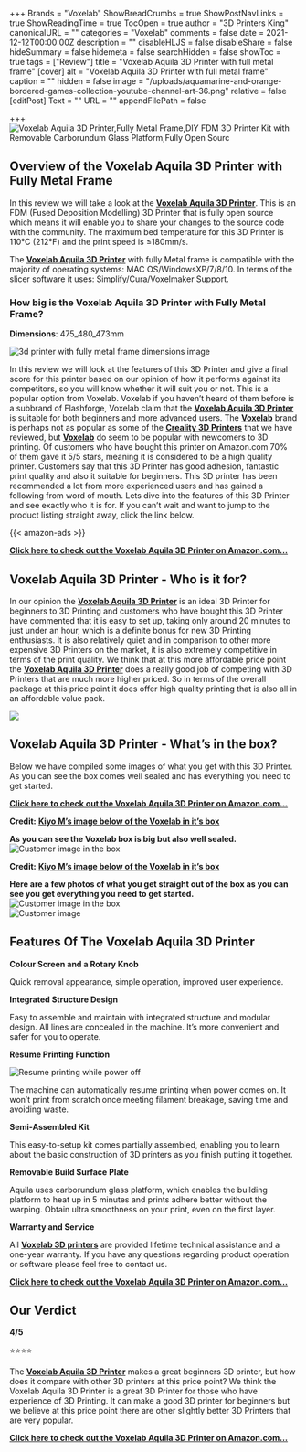 +++
Brands = "Voxelab"
ShowBreadCrumbs = true
ShowPostNavLinks = true
ShowReadingTime = true
TocOpen = true
author = "3D Printers King"
canonicalURL = ""
categories = "Voxelab"
comments = false
date = 2021-12-12T00:00:00Z
description = ""
disableHLJS = false
disableShare = false
hideSummary = false
hidemeta = false
searchHidden = false
showToc = true
tags = ["Review"]
title = "Voxelab Aquila 3D Printer with full metal frame"
[cover]
alt = "Voxelab Aquila 3D Printer with full metal frame"
caption = ""
hidden = false
image = "/uploads/aquamarine-and-orange-bordered-games-collection-youtube-channel-art-36.png"
relative = false
[editPost]
Text = ""
URL = ""
appendFilePath = false

+++
![Voxelab Aquila 3D Printer,Fully Metal Frame,DIY FDM 3D Printer Kit with Removable Carborundum Glass Platform,Fully Open Sourc](https://images-na.ssl-images-amazon.com/images/I/51wBPkGcqPS._AC_UL604_SR604,400_.jpg)

## Overview of the Voxelab Aquila 3D Printer with Fully Metal Frame

In this review we will take a look at the [**Voxelab Aquila 3D Printer**](https://www.amazon.com/gp/product/B08KZDQVVM/ref=as_li_tl?ie=UTF8&tag=3dprintersking-20&camp=1789&creative=9325&linkCode=as2&creativeASIN=B08KZDQVVM&linkId=43ce6f670281deb1ec293f8903aa52f0).  This is an FDM (Fused Deposition Modelling) 3D Printer that is fully open source which means it will enable you to share your changes to the source code with the community.  The maximum bed temperature for this 3D Printer is 110°C (212°F) and the print speed is ≤180mm/s.

The [**Voxelab Aquila 3D Printer**](https://www.amazon.com/gp/product/B08KZDQVVM/ref=as_li_tl?ie=UTF8&tag=3dprintersking-20&camp=1789&creative=9325&linkCode=as2&creativeASIN=B08KZDQVVM&linkId=43ce6f670281deb1ec293f8903aa52f0) with fully Metal frame is compatible with the majority of operating systems: MAC OS/WindowsXP/7/8/10.  In terms of the slicer software it uses: Simplify/Cura/Voxelmaker Support.

### How big is the Voxelab Aquila 3D Printer with Fully Metal Frame?

**Dimensions**: 475_480_473mm

![3d printer with fully metal frame dimensions image](/uploads/e2bdb9c1-b551-429a-bd7f-e76ef2791e5a.jpeg "3d printer with fully metal frame dimensions image")

In this review we will look at the features of this 3D Printer and give a final score for this printer based on our opinion of how it performs against its competitors, so you will know whether it will suit you or not.  This is a popular option from Voxelab.  Voxelab if you haven’t heard of them before is a subbrand of Flashforge, Voxelab claim that the [**Voxelab Aquila 3D Printer**](https://www.amazon.com/gp/product/B08KZDQVVM/ref=as_li_tl?ie=UTF8&tag=3dprintersking-20&camp=1789&creative=9325&linkCode=as2&creativeASIN=B08KZDQVVM&linkId=43ce6f670281deb1ec293f8903aa52f0) is suitable for both beginners and more advanced users.  The [**Voxelab**](/categories/voxelab) brand is perhaps not as popular as some of the [**Creality 3D Printers**](/categories/creality) that we have reviewed, but [**Voxelab**](/categories/voxelab) do seem to be popular with newcomers to 3D printing.  Of customers who have bought this printer on Amazon.com 70% of them gave it 5/5 stars, meaning it is considered to be a high quality printer.  Customers say that this 3D Printer has good adhesion, fantastic print quality and also it suitable for beginners.  This 3D printer has been recommended a lot from more experienced users and has gained a following from word of mouth.  Lets dive into the features of this 3D Printer and see exactly who it is for.  If you can’t wait and want to jump to the product listing straight away, click the link below.

{{< amazon-ads >}}

[**Click here to check out the Voxelab Aquila 3D Printer on Amazon.com…**](https://www.amazon.com/gp/product/B08KZDQVVM/ref=as_li_tl?ie=UTF8&tag=3dprintersking-20&camp=1789&creative=9325&linkCode=as2&creativeASIN=B08KZDQVVM&linkId=43ce6f670281deb1ec293f8903aa52f0)

## Voxelab Aquila 3D Printer - Who is it for?

In our opinion the [**Voxelab Aquila 3D Printer**](https://www.amazon.com/gp/product/B08KZDQVVM/ref=as_li_tl?ie=UTF8&tag=3dprintersking-20&camp=1789&creative=9325&linkCode=as2&creativeASIN=B08KZDQVVM&linkId=43ce6f670281deb1ec293f8903aa52f0) is an ideal 3D Printer for beginners to 3D Printing and customers who have bought this 3D Printer have commented that it is easy to set up, taking only around 20 minutes to just under an hour, which is a definite bonus for new 3D Printing enthusiasts.  It is also relatively quiet and in comparison to other more expensive 3D Printers on the market, it is also extremely competitive in terms of the print quality.  We think that at this more affordable price point the [**Voxelab Aquila 3D Printer**](https://www.amazon.com/gp/product/B08KZDQVVM/ref=as_li_tl?ie=UTF8&tag=3dprintersking-20&camp=1789&creative=9325&linkCode=as2&creativeASIN=B08KZDQVVM&linkId=43ce6f670281deb1ec293f8903aa52f0) does a really good job of competing with 3D Printers that are much more higher priced.  So in terms of the overall package at this price point it does offer high quality printing that is also all in an affordable value pack.

![](/uploads/e0f0a9da-501d-424b-805c-f97c90e15f98.png)

## Voxelab Aquila 3D Printer - What’s in the box?

Below we have compiled some images of what you get with this 3D Printer.  As you can see the box comes well sealed and has everything you need to get started.

[**Click here to check out the Voxelab Aquila 3D Printer on Amazon.com…**](https://www.amazon.com/gp/product/B08KZDQVVM/ref=as_li_tl?ie=UTF8&tag=3dprintersking-20&camp=1789&creative=9325&linkCode=as2&creativeASIN=B08KZDQVVM&linkId=43ce6f670281deb1ec293f8903aa52f0)

**Credit:** [**Kiyo M’s image below of the Voxelab in it’s box**](https://www.amazon.com/gp/customer-reviews/RPZMR0ULCMRRD/)

**As you can see the Voxelab box is big but also well sealed.**  
![Customer image in the box](https://images-na.ssl-images-amazon.com/images/I/81sRzWLHy5L._SL1600_.jpg)

**Credit:** [**Kiyo M’s image below of the Voxelab in it’s box**](https://www.amazon.com/gp/customer-reviews/RPZMR0ULCMRRD/)

**Here are a few photos of what you get straight out of the box as you can see you get everything you need to get started.**  
![Customer image in the box](https://images-na.ssl-images-amazon.com/images/I/81nW424KWBL._SL1600_.jpg)  
![Customer image](https://images-na.ssl-images-amazon.com/images/I/818lcRIiMlL._SL1600_.jpg)

## Features Of The Voxelab Aquila 3D Printer

**Colour Screen and a Rotary Knob**

Quick removal appearance, simple operation, improved user experience.

**Integrated Structure Design**

Easy to assemble and maintain with integrated structure and modular design. All lines are concealed in the machine. It’s more convenient and safer for you to operate.

**Resume Printing Function**

![Resume printing while power off](/uploads/4ec58ba7-fa31-44b2-a59d-cfefc36cc9b3.jpeg "Resume printing while power off")

The machine can automatically resume printing when power comes on. It won’t print from scratch once meeting filament breakage, saving time and avoiding waste.

**Semi-Assembled Kit**

This easy-to-setup kit comes partially assembled, enabling you to learn about the basic construction of 3D printers as you finish putting it together.

**Removable Build Surface Plate**

Aquila uses carborundum glass platform, which enables the building platform to heat up in 5 minutes and prints adhere better without the warping. Obtain ultra smoothness on your print, even on the first layer.

**Warranty and Service**

All [**Voxelab 3D printers**](/categories/voxelab) are provided lifetime technical assistance and a one-year warranty. If you have any questions regarding product operation or software please feel free to contact us.

[**Click here to check out the Voxelab Aquila 3D Printer on Amazon.com…**](https://www.amazon.com/gp/product/B08KZDQVVM/ref=as_li_tl?ie=UTF8&tag=3dprintersking-20&camp=1789&creative=9325&linkCode=as2&creativeASIN=B08KZDQVVM&linkId=43ce6f670281deb1ec293f8903aa52f0)

## Our Verdict

**4/5**

⭐⭐⭐⭐

The [**Voxelab Aquila 3D Printer**](https://www.amazon.com/gp/product/B08KZDQVVM/ref=as_li_tl?ie=UTF8&tag=3dprintersking-20&camp=1789&creative=9325&linkCode=as2&creativeASIN=B08KZDQVVM&linkId=43ce6f670281deb1ec293f8903aa52f0) makes a great beginners 3D printer, but how does it compare with other 3D printers at this price point?  We think the Voxelab Aquila 3D Printer is a great 3D Printer for those who have experience of 3D Printing. It can make a good 3D printer for beginners but we believe at this price point there are other slightly better 3D Printers that are very popular.

[**Click here to check out the Voxelab Aquila 3D Printer on Amazon.com…**](https://www.amazon.com/gp/product/B08KZDQVVM/ref=as_li_tl?ie=UTF8&tag=3dprintersking-20&camp=1789&creative=9325&linkCode=as2&creativeASIN=B08KZDQVVM&linkId=43ce6f670281deb1ec293f8903aa52f0)